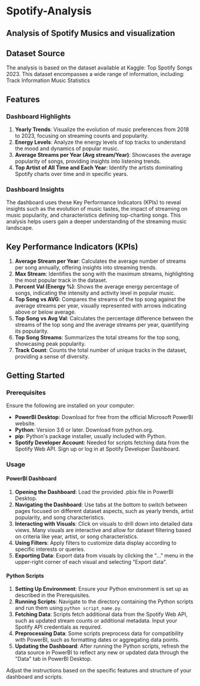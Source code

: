 # Spotify-Analysis
## Analysis of Spotify Musics and visualization 

## Dataset Source
The analysis is based on the dataset available at Kaggle: Top Spotify Songs 2023. This dataset encompasses a wide range of information, including:
Track Information
Music Statistics

## Features

### Dashboard Highlights
1. **Yearly Trends**: Visualize the evolution of music preferences from 2018 to 2023, focusing on streaming counts and popularity.
2. **Energy Levels**: Analyze the energy levels of top tracks to understand the mood and dynamics of popular music.
3. **Average Streams per Year (Avg stream/Year)**: Showcases the average popularity of songs, providing insights into listening trends.
4. **Top Artist of All Time and Each Year**: Identify the artists dominating Spotify charts over time and in specific years.

### Dashboard Insights
The dashboard uses these Key Performance Indicators (KPIs) to reveal insights such as the evolution of music tastes, the impact of streaming on music popularity, and characteristics defining top-charting songs. This analysis helps users gain a deeper understanding of the streaming music landscape.

## Key Performance Indicators (KPIs)
1. **Average Stream per Year**: Calculates the average number of streams per song annually, offering insights into streaming trends.
2. **Max Stream**: Identifies the song with the maximum streams, highlighting the most popular track in the dataset.
3. **Percent Val (Energy %)**: Shows the average energy percentage of songs, indicating the intensity and activity level in popular music.
4. **Top Song vs AVG**: Compares the streams of the top song against the average streams per year, visually represented with arrows indicating above or below average.
5. **Top Song vs Avg Val**: Calculates the percentage difference between the streams of the top song and the average streams per year, quantifying its popularity.
6. **Top Song Streams**: Summarizes the total streams for the top song, showcasing peak popularity.
7. **Track Count**: Counts the total number of unique tracks in the dataset, providing a sense of diversity.

## Getting Started

### Prerequisites
Ensure the following are installed on your computer:
- **PowerBI Desktop**: Download for free from the official Microsoft PowerBI website.
- **Python**: Version 3.6 or later. Download from python.org.
- **pip**: Python's package installer, usually included with Python.
- **Spotify Developer Account**: Needed for scripts fetching data from the Spotify Web API. Sign up or log in at Spotify Developer Dashboard.

### Usage

#### PowerBI Dashboard
1. **Opening the Dashboard**: Load the provided .pbix file in PowerBI Desktop.
2. **Navigating the Dashboard**: Use tabs at the bottom to switch between pages focused on different dataset aspects, such as yearly trends, artist popularity, and song characteristics.
3. **Interacting with Visuals**: Click on visuals to drill down into detailed data views. Many visuals are interactive and allow for dataset filtering based on criteria like year, artist, or song characteristics.
4. **Using Filters**: Apply filters to customize data display according to specific interests or queries.
5. **Exporting Data**: Export data from visuals by clicking the "..." menu in the upper-right corner of each visual and selecting "Export data".

#### Python Scripts
1. **Setting Up Environment**: Ensure your Python environment is set up as described in the Prerequisites.
2. **Running Scripts**: Navigate to the directory containing the Python scripts and run them using `python script_name.py`.
3. **Fetching Data**: Scripts fetch additional data from the Spotify Web API, such as updated stream counts or additional metadata. Input your Spotify API credentials as required.
4. **Preprocessing Data**: Some scripts preprocess data for compatibility with PowerBI, such as formatting dates or aggregating data points.
5. **Updating the Dashboard**: After running the Python scripts, refresh the data source in PowerBI to reflect any new or updated data through the "Data" tab in PowerBI Desktop.

Adjust the instructions based on the specific features and structure of your dashboard and scripts.
